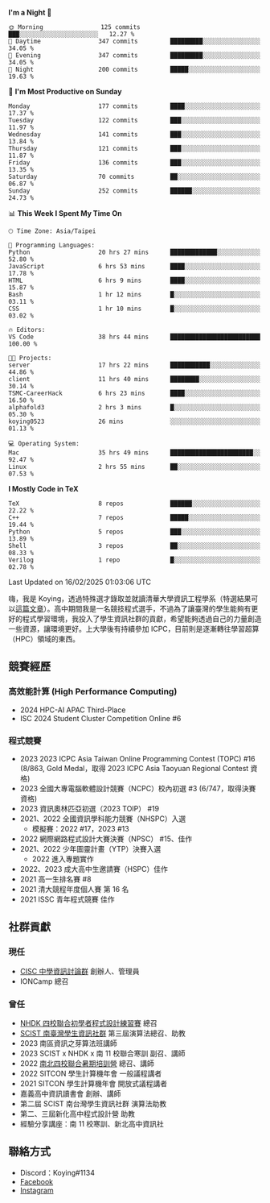 <!--START_SECTION:waka-->
**I'm a Night 🦉** 

```text
🌞 Morning                125 commits         ███░░░░░░░░░░░░░░░░░░░░░░   12.27 % 
🌆 Daytime                347 commits         █████████░░░░░░░░░░░░░░░░   34.05 % 
🌃 Evening                347 commits         █████████░░░░░░░░░░░░░░░░   34.05 % 
🌙 Night                  200 commits         █████░░░░░░░░░░░░░░░░░░░░   19.63 % 
```
📅 **I'm Most Productive on Sunday** 

```text
Monday                   177 commits         ████░░░░░░░░░░░░░░░░░░░░░   17.37 % 
Tuesday                  122 commits         ███░░░░░░░░░░░░░░░░░░░░░░   11.97 % 
Wednesday                141 commits         ███░░░░░░░░░░░░░░░░░░░░░░   13.84 % 
Thursday                 121 commits         ███░░░░░░░░░░░░░░░░░░░░░░   11.87 % 
Friday                   136 commits         ███░░░░░░░░░░░░░░░░░░░░░░   13.35 % 
Saturday                 70 commits          ██░░░░░░░░░░░░░░░░░░░░░░░   06.87 % 
Sunday                   252 commits         ██████░░░░░░░░░░░░░░░░░░░   24.73 % 
```


📊 **This Week I Spent My Time On** 

```text
🕑︎ Time Zone: Asia/Taipei

💬 Programming Languages: 
Python                   20 hrs 27 mins      █████████████░░░░░░░░░░░░   52.80 % 
JavaScript               6 hrs 53 mins       ████░░░░░░░░░░░░░░░░░░░░░   17.78 % 
HTML                     6 hrs 9 mins        ████░░░░░░░░░░░░░░░░░░░░░   15.87 % 
Bash                     1 hr 12 mins        █░░░░░░░░░░░░░░░░░░░░░░░░   03.11 % 
CSS                      1 hr 10 mins        █░░░░░░░░░░░░░░░░░░░░░░░░   03.02 % 

🔥 Editors: 
VS Code                  38 hrs 44 mins      █████████████████████████   100.00 % 

🐱‍💻 Projects: 
server                   17 hrs 22 mins      ███████████░░░░░░░░░░░░░░   44.86 % 
client                   11 hrs 40 mins      ████████░░░░░░░░░░░░░░░░░   30.14 % 
TSMC-CareerHack          6 hrs 23 mins       ████░░░░░░░░░░░░░░░░░░░░░   16.50 % 
alphafold3               2 hrs 3 mins        █░░░░░░░░░░░░░░░░░░░░░░░░   05.30 % 
koying0523               26 mins             ░░░░░░░░░░░░░░░░░░░░░░░░░   01.13 % 

💻 Operating System: 
Mac                      35 hrs 49 mins      ███████████████████████░░   92.47 % 
Linux                    2 hrs 55 mins       ██░░░░░░░░░░░░░░░░░░░░░░░   07.53 % 
```

**I Mostly Code in TeX** 

```text
TeX                      8 repos             ██████░░░░░░░░░░░░░░░░░░░   22.22 % 
C++                      7 repos             █████░░░░░░░░░░░░░░░░░░░░   19.44 % 
Python                   5 repos             ███░░░░░░░░░░░░░░░░░░░░░░   13.89 % 
Shell                    3 repos             ██░░░░░░░░░░░░░░░░░░░░░░░   08.33 % 
Verilog                  1 repo              █░░░░░░░░░░░░░░░░░░░░░░░░   02.78 % 
```




 Last Updated on 16/02/2025 01:03:06 UTC
<!--END_SECTION:waka-->


嗨，我是 Koying，透過特殊選才錄取並就讀清華大學資訊工程學系（特選結果可以[這篇文章](https://koyingtw.github.io/2022/10/31/%E7%89%B9%E9%81%B8%E5%BF%83%E5%BE%97/)）。高中期間我是一名競技程式選手，不過為了讓臺灣的學生能夠有更好的程式學習環境，我投入了學生資訊社群的貢獻，希望能夠透過自己的力量創造一些資源，讓環境更好。上大學後有持續參加 ICPC，目前則是逐漸轉往學習超算（HPC）領域的東西。

## 競賽經歷
### 高效能計算 (High Performance Computing)
- 2024 HPC-AI APAC Third-Place
- ISC 2024 Student Cluster Competition Online #6

### 程式競賽
- 2023 2023 ICPC Asia Taiwan Online Programming Contest (TOPC) #16 (8/863, Gold Medal，取得 2023 ICPC Asia Taoyuan Regional Contest 資格)
- 2023 全國大專電腦軟體設計競賽（NCPC）校內初選 #3 (6/747，取得決賽資格)
- 2023 資訊奧林匹亞初選（2023 TOIP） #19
- 2021、2022 全國資訊學科能力競賽（NHSPC）入選
    - 模擬賽：2022 #17，2023 #13
- 2022 網際網路程式設計大賽決賽（NPSC） #15、佳作
- 2021、2022 少年圖靈計畫（YTP）決賽入選
    - 2022 進入專題實作
- 2022、2023 成大高中生邀請賽（HSPC）佳作
- 2021 高一生排名賽 #8
- 2021 清大競程年度個人賽 第 16 名
- 2021 ISSC 青年程式競賽 佳作

## 社群貢獻
### 現任
- [CISC 中學資訊討論群](https://discord.gg/mc9CgJvjZz) 創辦人、管理員
- IONCamp 總召

### 曾任
- [NHDK 四校聯合初學者程式設計練習賽](https://www.facebook.com/profile.php?id=100064076583372) 總召
- [SCIST 南臺灣學生資訊社群](https://www.facebook.com/scist.tw) 第三屆演算法總召、助教
- 2023 南區資訊之芽算法班講師
- 2023 SCIST x NHDK x 南 11 校聯合寒訓 副召、講師
- 2022 [南北四校聯合暑期培訓營](https://github.com/HHSH-CYSH-WGSH-HSNU-Summer-Camp/) 總召、講師
- 2022 SITCON 學生計算機年會 一般議程講者
- 2021 SITCON 學生計算機年會 開放式議程講者
- 嘉義高中資訊讀書會 創辦、講師
- 第二屆 SCIST 南台灣學生資訊社群 演算法助教
- 第二、三屆新化高中程式設計營 助教
- 經驗分享講座：南 11 校寒訓、新北高中資訊社

## 聯絡方式
- Discord：Koying#1134
- [Facebook](https://www.facebook.com/profile.php?id=100015800760577)
- [Instagram](https://www.instagram.com/cisc._.koying/)
